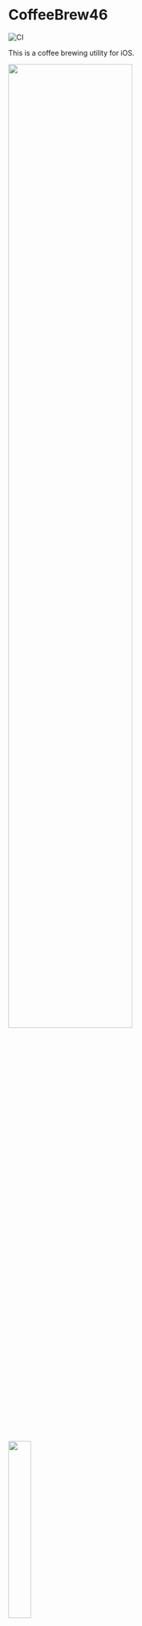 CoffeeBrew46
=============================

![CI](https://github.com/y-yu/coffeebrew46/workflows/CI/badge.svg)

This is a coffee brewing utility for iOS.

<img width="70%" src="https://github.com/y-yu/coffeebrew46/assets/612043/07d1504c-f2c1-4827-94ae-36030ae9ad12">

<img width="30%" src="https://github.com/y-yu/coffeebrew46/blob/master/coffeebrew46/appstore.png?raw=true"/>

## Demo

https://github.com/y-yu/coffeebrew46/assets/612043/5801e7fe-ef36-4336-9f00-f82eadc3a907.mov
